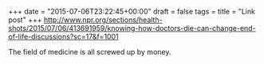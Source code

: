 +++
date = "2015-07-06T23:22:45+00:00"
draft = false
tags = 
title = "Link post"
+++
http://www.npr.org/sections/health-shots/2015/07/06/413691959/knowing-how-doctors-die-can-change-end-of-life-discussions?sc=17&f=1001

The field of medicine is all screwed up by money.

